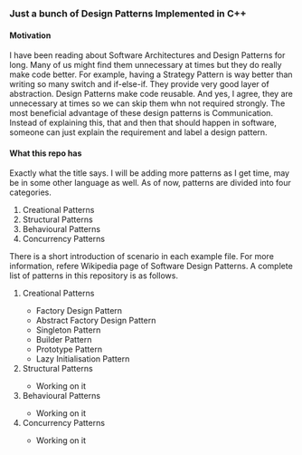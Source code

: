 ### Just a bunch of Design Patterns Implemented in C++
#### Motivation
I have been reading about Software Architectures and Design Patterns for long. Many of us might find them unnecessary at times but they do really make code better. For example, having a Strategy Pattern is way better than writing so many switch and if-else-if. They provide very good layer of abstraction. Design Patterns make code reusable. And yes, I agree, they are unnecessary at times so we can skip them whn not required strongly.
The most beneficial advantage of these design patterns is Communication. Instead of explaining this, that and then that should happen in software, someone can just explain the requirement and label a design pattern. 
#### What this repo has
Exactly what the title says. I will be adding more patterns as I get time, may be in some other language as well. As of now, patterns are divided into four categories.
<ol>
	<li>Creational Patterns</li>
	<li>Structural Patterns</li>
	<li>Behavioural Patterns</li>
	<li>Concurrency Patterns</li>
</ol>
There is a short introduction of scenario in each example file. For more information, refere Wikipedia page of Software Design Patterns.
A complete list of patterns in this repository is as follows.
<ol>
	<li>Creational Patterns</li>
	<ul>
	<li>Factory Design Pattern</li>
	<li>Abstract Factory Design Pattern</li>
	<li>Singleton Pattern</li>
	<li>Builder Pattern</li>
	<li>Prototype Pattern</li>
	<li>Lazy Initialisation Pattern</li>
	</ul>
	<li>Structural Patterns</li>
	<ul>
	<li>Working on it</li>
	</ul>
	<li>Behavioural Patterns</li>
	<ul>
	<li>Working on it</li>
	</ul>
	<li>Concurrency Patterns</li>
	<ul>
	<li>Working on it</li>
	</ul>
</ol>